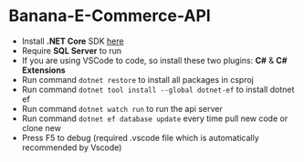 # Banana-E-Commerce-API

- Install **.NET Core** SDK [here](https://dotnet.microsoft.com/download)
- Require **SQL Server** to run
- If you are using VSCode to code, so install these two plugins: **C#** & **C# Extensions**
- Run command `dotnet restore` to install all packages in csproj
- Run command `dotnet tool install --global dotnet-ef` to install dotnet ef
- Run command `dotnet watch run` to run the api server
- Run command `dotnet ef database update` every time pull new code or clone new
- Press F5 to debug (required .vscode file which is automatically recommended by Vscode)
